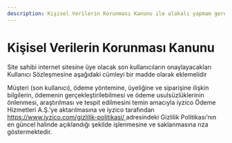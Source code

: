 ```yaml
---
description: Kişisel Verilerin Korunması Kanunu ile alakalı yapmam gerekenler nedir ?
---
```


# Kişisel Verilerin Korunması Kanunu

Site sahibi internet sitesine üye olacak son kullanıcıların onaylayacakları Kullanıcı Sözleşmesine aşağıdaki cümleyi bir madde olarak eklemelidir

Müşteri \(son kullanıcı\), ödeme yöntemine, üyeliğine ve siparişine ilişkin bilgilerin, ödemenin gerçekleştirilebilmesi ve ödeme usulsüzlüklerinin önlenmesi, araştırılması ve tespit edilmesini temin amacıyla iyzico Ödeme Hizmetleri A.Ş.’ye aktarılmasına ve iyzico tarafından [https://www.iyzico.com/gizlilik-politikasi/ ](https://www.iyzico.com/gizlilik-politikasi/)adresindeki Gizlilik Politikası’nın en güncel halinde açıklandığı şekilde işlenmesine ve saklanmasına rıza göstermektedir.


